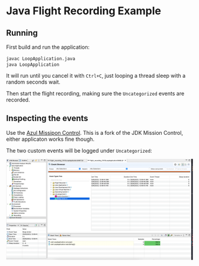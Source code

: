 # Java Flight Recording Example

## Running

First build and run the application:

```shell
javac LoopApplication.java
java LoopApplication
```

It will run until you cancel it with `Ctrl+C`, just looping a thread sleep with a random seconds wait.

Then start the flight recording, making sure the `Uncategorized` events are recorded.

## Inspecting the events

Use the [Azul Missipon Control](https://www.azul.com/products/components/azul-mission-control/). This is a fork of the JDK Mission Control, either applicaton works fine though.

The two custom events will be logged under `Uncategorized`:

![Events screenshot](./events.png)